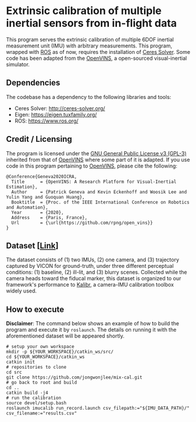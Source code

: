 # Extrinsic calibration of multiple inertial sensors from in-flight data

This program serves the extrinsic calibration of multiple 6DOF inertial measurement unit (IMU) with arbitrary measurements. This program, wrapped with [ROS](https://www.ros.org/) as of now, requires the installation of [Ceres Solver](http://ceres-solver.org/). Some code has been adapted from the [OpenVINS](https://docs.openvins.com/), a open-sourced visual-inertial simulator.

## Dependencies

The codebase has a dependency to the following libraries and tools:
- Ceres Solver: http://ceres-solver.org/
- Eigen: https://eigen.tuxfamily.org/
- ROS: https://www.ros.org/
<!--- - OpenVINS: https://docs.openvins.com/ -->

## Credit / Licensing

The program is licensed under the [GNU General Public License v3 (GPL-3)](https://www.gnu.org/licenses/gpl-3.0.txt) inherited from that of [OpenVINS](https://github.com/rpng/open_vins) where some part of it is adapted. If you use code in this program pertaining to [OpenVINS](https://github.com/rpng/open_vins), please cite the following:

```
@Conference{Geneva2020ICRA,
  Title      = {OpenVINS: A Research Platform for Visual-Inertial Estimation},
  Author     = {Patrick Geneva and Kevin Eckenhoff and Woosik Lee and Yulin Yang and Guoquan Huang},
  Booktitle  = {Proc. of the IEEE International Conference on Robotics and Automation},
  Year       = {2020},
  Address    = {Paris, France},
  Url        = {\url{https://github.com/rpng/open_vins}}
}
```

## Dataset [[Link](https://uofi.box.com/s/nemjm0v2q05hmgzg6ewef4iwqpwh1tkd)]

The dataset consists of (1) two IMUs, (2) one camera, and (3) trajectory captured by VICON for ground-truth, under three different perceptual conditions: (1) baseline, (2) ill-lit, and (3) blurry scenes. Collected while the camera heads toward the fiducal marker, this dataset is organized to our framework's performance to [Kalibr](https://github.com/ethz-asl/kalibr), a camera-IMU calibration toolbox widely used.

## How to execute

**Disclaimer**: The command below shows an example of how to build the program and execute it by `roslaunch`. The details on running it with the aforementioned dataset will be appeared shortly.

```
# setup your own workspace
mkdir -p ${YOUR_WORKSPACE}/catkin_ws/src/
cd ${YOUR_WORKSPACE}/catkin_ws
catkin init
# repositories to clone
cd src
git clone https://github.com/jongwonjlee/mix-cal.git
# go back to root and build
cd ..
catkin build -j4
# run the calibration
source devel/setup.bash
roslaunch imucalib run_record.launch csv_filepath:="${IMU_DATA_PATH}/" csv_filename:="results.csv"
```